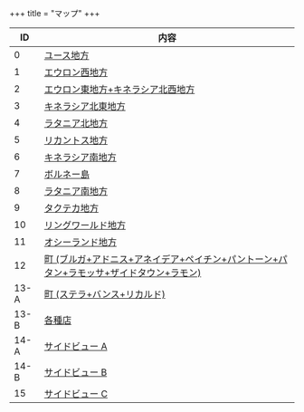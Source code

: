 +++
title = "マップ"
+++

| ID   | 内容                                                                                                   |
| --   | --                                                                                                     |
| 0    | [ユース地方](map-00.webp)                                                                              |
| 1    | [エウロン西地方](map-01.webp)                                                                          |
| 2    | [エウロン東地方+キネラシア北西地方](map-02.webp)                                                       |
| 3    | [キネラシア北東地方](map-03.webp)                                                                      |
| 4    | [ラタニア北地方](map-04.webp)                                                                          |
| 5    | [リカントス地方](map-05.webp)                                                                          |
| 6    | [キネラシア南地方](map-06.webp)                                                                        |
| 7    | [ボルネー島](map-07.webp)                                                                              |
| 8    | [ラタニア南地方](map-08.webp)                                                                          |
| 9    | [タクテカ地方](map-09.webp)                                                                            |
| 10   | [リングワールド地方](map-10.webp)                                                                      |
| 11   | [オシーランド地方](map-11.webp)                                                                        |
| 12   | [町 (ブルガ+アドニス+アネイデア+ペイチン+パントーン+パタン+ラモッサ+ザイドタウン+ラモン)](map-12.webp) |
| 13-A | [町 (ステラ+バンス+リカルド)](map-13a.webp)                                                            |
| 13-B | [各種店](map-13b.webp)                                                                                 |
| 14-A | [サイドビュー A](map-14a.webp)                                                                         |
| 14-B | [サイドビュー B](map-14b.webp)                                                                         |
| 15   | [サイドビュー C](map-15.webp)                                                                          |
